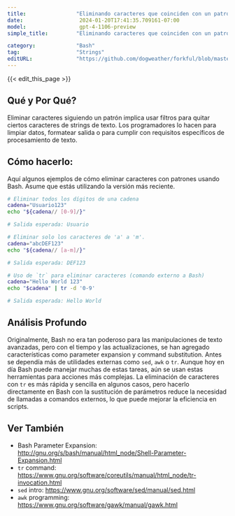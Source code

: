 ```yaml
---
title:                "Eliminando caracteres que coinciden con un patrón"
date:                  2024-01-20T17:41:35.709161-07:00
model:                 gpt-4-1106-preview
simple_title:         "Eliminando caracteres que coinciden con un patrón"

category:             "Bash"
tag:                  "Strings"
editURL:              "https://github.com/dogweather/forkful/blob/master/content/es/bash/deleting-characters-matching-a-pattern.md"
---
```


{{< edit_this_page >}}

## Qué y Por Qué?
Eliminar caracteres siguiendo un patrón implica usar filtros para quitar ciertos caracteres de strings de texto. Los programadores lo hacen para limpiar datos, formatear salida o para cumplir con requisitos específicos de procesamiento de texto.

## Cómo hacerlo:
Aquí algunos ejemplos de cómo eliminar caracteres con patrones usando Bash. Asume que estás utilizando la versión más reciente.

```Bash
# Eliminar todos los dígitos de una cadena
cadena="Usuario123"
echo "${cadena// [0-9]/}"

# Salida esperada: Usuario

# Eliminar solo los caracteres de 'a' a 'm'.
cadena="abcDEF123"
echo "${cadena// [a-m]/}"

# Salida esperada: DEF123

# Uso de `tr` para eliminar caracteres (comando externo a Bash)
cadena="Hello World 123"
echo "$cadena" | tr -d '0-9'

# Salida esperada: Hello World
```

## Análisis Profundo
Originalmente, Bash no era tan poderoso para las manipulaciones de texto avanzadas, pero con el tiempo y las actualizaciones, se han agregado características como parameter expansion y command substitution. Antes se dependía más de utilidades externas como `sed`, `awk` o `tr`. Aunque hoy en día Bash puede manejar muchas de estas tareas, aún se usan estas herramientas para acciones más complejas. La eliminación de caracteres con `tr` es más rápida y sencilla en algunos casos, pero hacerlo directamente en Bash con la sustitución de parámetros reduce la necesidad de llamadas a comandos externos, lo que puede mejorar la eficiencia en scripts.

## Ver También
- Bash Parameter Expansion: http://gnu.org/s/bash/manual/html_node/Shell-Parameter-Expansion.html
- `tr` command: https://www.gnu.org/software/coreutils/manual/html_node/tr-invocation.html
- `sed` intro: https://www.gnu.org/software/sed/manual/sed.html
- `awk` programming: https://www.gnu.org/software/gawk/manual/gawk.html
